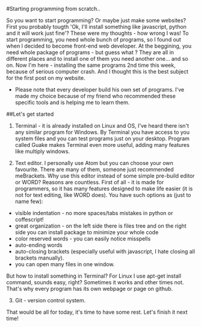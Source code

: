 #Starting programming from scratch..


So you want to start programming? Or maybe just make some websites? First you probably tougth 'Ok, I'll install something like javascript, python and it will work just fine'? These were my thoughts - how wrong I was! To start programming, you need whole bunch of programs, so I found out when I decided to become front-end web developer.
At the beggining, you need whole package of programs - but guess what ? They are all in different places and to install one of them you need another one... and so on.
Now I'm here - installing the same programs 2nd time this week, because of serious computer crash. And I thought this is the best subject for the first post on my website.

* Please note that every developer build his own set of programs. I've made my choice because of my friend who recommended these specific tools and is helping me to learn them.

##Let's get started

1. Terminal - it is already installed on Linux and OS, I've heard there isn't any similar program for Windows. By Terminal you have access to you system files and you can test programs just on your desktop.
Program called Guake makes Terminal even more useful, adding many features like multiply windows.

2. Text editor. I personally use Atom but you can choose your own favourite. There are many of them, someone just recommended meBrackets.
Why use this editor instead of some simple pre-build editor or WORD? Reasons are countless.
First of all - it is made for programmers, so it has many features designed to make life easier (it is not for text editing, like WORD does). You have such options as (just to name few):
- visible indentation - no more spaces/tabs mistakes in python or coffescript!
- great organization - on the left side there is files tree and on the right side you can install package to minimize your whole code
- color reserved words - you can easily notice misspells
- auto-ending words
- auto-closing brackets (especially useful with javascript, I hate closing all brackets manually).
- you can open many files in one window.

But how to install something in Terminal? For Linux I use apt-get install command, sounds easy, right? Sometimes it works and other times not. That's why every program has its own webpage or page on github.

3. Git - version control system.

That would be all for today, it's time to have some rest. Let's finish it next time!
